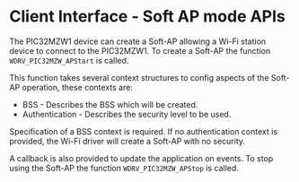 # Client Interface - Soft AP mode APIs

The PIC32MZW1 device can create a Soft-AP allowing a Wi-Fi station device to connect to the PIC32MZW1.
To create a Soft-AP the function ```WDRV_PIC32MZW_APStart``` is called.

This function takes several context structures to config aspects of the Soft-AP operation, these contexts are:
-	BSS		- Describes the BSS which will be created.
-	Authentication	- Describes the security level to be used.

Specification of a BSS context is required. If no authentication context is provided, the Wi-Fi driver will create a Soft-AP with no security.

A callback is also provided to update the application on events.
To stop using the Soft-AP the function ```WDRV_PIC32MZW_APStop``` is called.